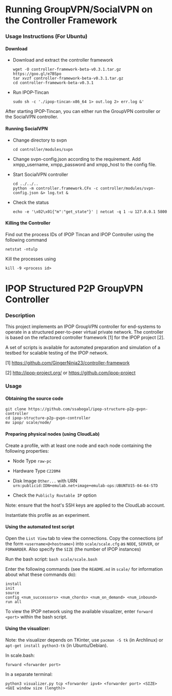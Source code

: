 # Running GroupVPN/SocialVPN on the Controller Framework

### Usage Instructions (For Ubuntu)

#### Download

* Download and extract the controller framework
  ```
  wget -O controller-framework-beta-v0.3.1.tar.gz https://goo.gl/e7BSpo
  tar xvzf controller-framework-beta-v0.3.1.tar.gz
  cd controller-framework-beta-v0.3.1
  ```

* Run IPOP-Tincan 
  ```
  sudo sh -c './ipop-tincan-x86_64 1> out.log 2> err.log &'
  ```

After starting IPOP-Tincan, you can either run the GroupVPN controller or the SocialVPN controller.

#### Running SocialVPN

* Change directory to svpn
  ```
  cd controller/modules/svpn
  ```

* Change svpn-config.json according to the requirement. Add xmpp_username, xmpp_password and xmpp_host to the config file.

* Start SocialVPN controller
  ```
  cd ../../..
  python -m controller.framework.CFx -c controller/modules/svpn-config.json &> log.txt &
  ```
  
* Check the status 
  ```
  echo -e '\x02\x01{"m":"get_state"}' | netcat -q 1 -u 127.0.0.1 5800
  ```

#### Killing the Controller
Find out the process IDs of IPOP Tincan and IPOP Controller using the following command
  ```
  netstat -ntulp
  ```
Kill the processes using
  ```
  kill -9 <process id>
  ```


# IPOP Structured P2P GroupVPN Controller

### Description
This project implements an IPOP GroupVPN controller for end-systems to operate in a structured peer-to-peer virtual private network. The controller is based on the refactored controller framework [1] for the IPOP project [2].

A set of scripts is available for automated preparation and simulation of a testbed for scalable testing of the IPOP network.

[1] https://github.com/GingerNinja23/controller-framework

[2] http://ipop-project.org/ or https://github.com/ipop-project

### Usage

#### Obtaining the source code

```
git clone https://github.com/ssabogal/ipop-structure-p2p-gvpn-controller
cd ipop-structure-p2p-gvpn-controller
mv ipop/ scale/node/
```

#### Preparing physical nodes (using CloudLab)

Create a profile, with at least one node and each node containing the following properties:

* Node Type ```raw-pc```

* Hardware Type ```C220M4```

* Disk Image ```Other...``` with URN ```urn:publicid:IDN+emulab.net+image+emulab-ops:UBUNTU15-04-64-STD```

* Check the ```Publicly Routable IP``` option


Note: ensure that the host's SSH keys are applied to the CloudLab account.

Instantiate this profile as an experiment.

#### Using the automated test script

Open the ```List View``` tab to view the connections. Copy the connections (of the form ```<username>@<hostname>```) into ```scale/scale.cfg``` as ```NODE```, ```SERVER```, or ```FORWARDER```. Also specify the ```SIZE``` (the number of IPOP instances)

Run the bash script:
```bash scale/scale.bash```

Enter the following commands (see the ```README.md``` in ```scale/``` for information about what these commands do):
```
install
init
source
config <num_successors> <num_chords> <num_on_demand> <num_inbound>
run all
```

To view the IPOP network using the available visualizer, enter ```forward <port>``` within the bash script.

#### Using the visualizer:

Note: the visualizer depends on TKinter, use ```pacman -S tk``` (in Archlinux) or ```apt-get install python3-tk``` (in Ubuntu/Debian).

In scale.bash:

```forward <forwarder port>```

In a separate terminal:

```python3 visualizer.py tcp <forwarder ipv4> <forwarder port> <SIZE> <GUI window size (length)>```
